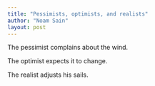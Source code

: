 ```yaml
---
title: "Pessimists, optimists, and realists"
author: "Noam Sain"
layout: post
---
```


The pessimist complains about the wind.

The optimist expects it to change.

The realist adjusts his sails.
